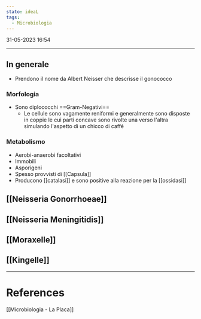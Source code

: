 ```yaml
---
stato: ideaL
tags:
  - Microbiologia
---
```

31-05-2023 16:54

--- 
## In generale
- Prendono il nome da Albert Neisser che descrisse il gonococco
### Morfologia
- Sono diplococchi ==Gram-Negativi==
	- Le cellule sono vagamente reniformi e generalmente sono disposte in coppie le cui parti concave sono rivolte una verso l'altra simulando l'aspetto di un chicco di caffé
### Metabolismo
- Aerobi-anaerobi facoltativi
- Immobili
- Asporigeni
- Spesso provvisti di [[Capsula]]
- Producono [[catalasi]] e sono positive alla reazione per la [[ossidasi]]

## [[Neisseria Gonorrhoeae]]
## [[Neisseria Meningitidis]]

## [[Moraxelle]]
## [[Kingelle]]




---
# References
[[Microbiologia - La Placa]]